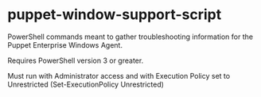 # puppet-window-support-script
PowerShell commands meant to gather troubleshooting information for the Puppet Enterprise Windows Agent.

Requires PowerShell version 3 or greater.

Must run with Administrator access and with Execution Policy set to Unrestricted (Set-ExecutionPolicy Unrestricted)
